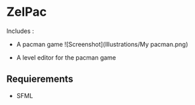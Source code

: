 # ZelPac
Includes :

- A pacman game
![Screenshot](Illustrations/My pacman.png)

- A level editor for the pacman game

## Requierements

- SFML

## 